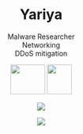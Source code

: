 <h1 align="center">Yariya</h1>



<p align="center">Malware Researcher<br>Networking<br>DDoS mitigation<br></p>


<p align="center"><img src="https://upload.wikimedia.org/wikipedia/commons/thumb/0/05/Go_Logo_Blue.svg/1200px-Go_Logo_Blue.svg.png" width="70" height="60"> <img src="https://user-images.githubusercontent.com/65712074/121199404-302d4700-c873-11eb-8684-cd254efdf1cb.png" width="50" height="60"></p>

<p align="center">
    <img src="https://github-readme-stats.vercel.app/api/?username=Yariya&title_color=4F8CC9&text_color=9f9f9f&show_icons=true&bg_color=00000000&hide_border=true&icon_color=4F8CC9&hide_title=true&count_private=true" />
</p>
<p align="center">
    <img src="https://discord.c99.nl/widget/theme-1/820479123129630751.png">
    
</p>
